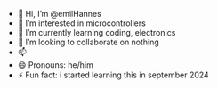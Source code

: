 - 👋 Hi, I’m @emilHannes
- 👀 I’m interested in microcontrollers
- 🌱 I’m currently learning coding, electronics
- 💞️ I’m looking to collaborate on nothing
- 📫 
- 😄 Pronouns: he/him
- ⚡ Fun fact: i started learning this in september 2024

<!---
emilHannes/emilHannes is a ✨ special ✨ repository because its `README.md` (this file) appears on your GitHub profile.
You can click the Preview link to take a look at your changes.
--->

